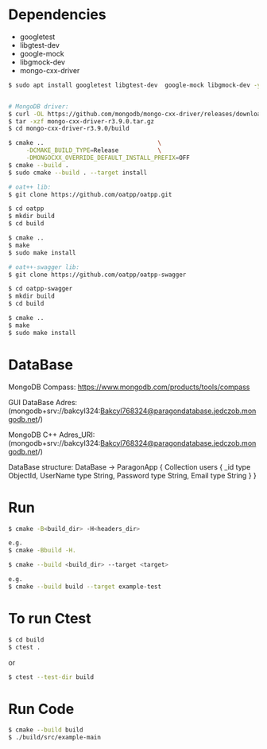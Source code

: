 # Dependencies
- googletest
- libgtest-dev
- google-mock
- libgmock-dev
- mongo-cxx-driver

```bash
$ sudo apt install googletest libgtest-dev  google-mock libgmock-dev -y


# MongoDB driver:
$ curl -OL https://github.com/mongodb/mongo-cxx-driver/releases/download/r3.9.0/mongo-cxx-driver-r3.9.0.tar.gz
$ tar -xzf mongo-cxx-driver-r3.9.0.tar.gz
$ cd mongo-cxx-driver-r3.9.0/build

$ cmake ..                                \
     -DCMAKE_BUILD_TYPE=Release           \
     -DMONGOCXX_OVERRIDE_DEFAULT_INSTALL_PREFIX=OFF
$ cmake --build .
$ sudo cmake --build . --target install

# oat++ lib:
$ git clone https://github.com/oatpp/oatpp.git

$ cd oatpp
$ mkdir build
$ cd build

$ cmake ..
$ make
$ sudo make install

# oat++-swagger lib: 
$ git clone https://github.com/oatpp/oatpp-swagger

$ cd oatpp-swagger
$ mkdir build
$ cd build

$ cmake ..
$ make
$ sudo make install
```

# DataBase
MongoDB Compass: https://www.mongodb.com/products/tools/compass

GUI DataBase Adres: (mongodb+srv://bakcyl324:Bakcyl768324@paragondatabase.jedczob.mongodb.net/)

MongoDB C++
Adres_URI: (mongodb+srv://bakcyl324:Bakcyl768324@paragondatabase.jedczob.mongodb.net/)

DataBase structure:
DataBase -> ParagonApp
{
   Collection users
   {
   _id type ObjectId,
   UserName type String,
   Password type String,
   Email type String
   }
}

# Run
```bash
$ cmake -B<build_dir> -H<headers_dir>

e.g.
$ cmake -Bbuild -H.
```
```bash
$ cmake --build <build_dir> --target <target>

e.g.
$ cmake --build build --target example-test
```

# To run Ctest
```bash
$ cd build
$ ctest .
```
or
```bash
$ ctest --test-dir build
```

# Run Code
```bash
$ cmake --build build
$ ./build/src/example-main
```
